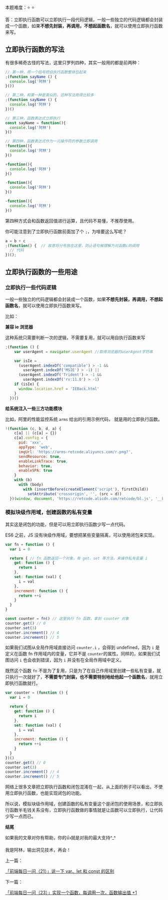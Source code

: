 本题难度：⭐ ⭐ 

答：立即执行函数可以立即执行一段代码逻辑，一般一些独立的代码逻辑都会封装成一个函数，如果**不想先封装，再调用，不想起函数名**，就可以使用立即执行函数来写。


## 立即执行函数的写法

有很多稀奇古怪的写法，这里只罗列四种，其实一般用的都是前两种：


```js
// 第一种，用一个括号把自执行函数整体包起来
;(function sayName () {
  console.log('阿林')
}())
```


```js
// 第二种，和第一种是类似的，这种写法用得比较多
;(function sayName () {
  console.log('阿林')
})()
```


```js
// 第三种，函数表达式立即执行
const sayName = function(){
  console.log('阿林')
}()
```

```js
// 第四种，函数表达式作为一元操作符的参数立即调用
!function(){
  console.log('阿林')
}()

+function(){
  console.log('阿林')
}()

-function(){
  console.log('阿林')
}()

~function(){
  console.log('阿林')
}()
```

第四种方式会和函数返回值进行运算，且代码不易懂，不推荐使用。

你可能注意到了立即执行函数前面加了个 `;`，为啥要这么写呢？

```js
a = b + c
;(function() {  // 故意将分号放在这里，防止语句被理解为对函数c的调用
  // 代码
})();
```

## 立即执行函数的一些用途

### 立即执行一些代码逻辑

一般一些独立的代码逻辑都会封装成一个函数，如果**不想先封装，再调用，不想起函数名**，就可以使用立即执行函数来写。

比如：

**兼容 ie 浏览器**

这种系统只需要判断一次的逻辑，不需要复用，就可以用自执行函数来写

```js
;(function () {
    var userAgent = navigator.userAgent //取得浏览器的userAgent字符串

    var isIe =
      (userAgent.indexOf('compatible') > -1 &&
        userAgent.indexOf('MSIE') > -1) ||
      (userAgent.indexOf('Trident') > -1 &&
        userAgent.indexOf('rv:11.0') > -1)
    if (isIe) {
      window.location.href = 'IEBack.html'
    }
  })()
```

**给系统注入一些三方功能模块**

比如，阿里的性能监控系统 `arms` 给出的引用示例代码， 就是用的立即执行函数。

```js
!(function (c, b, d, a) {
    c[a] || (c[a] = {})
    c[a].config = {
      pid: 'xxx',
      appType: 'web',
      imgUrl: 'https://arms-retcode.aliyuncs.com/r.png?',
      sendResource: true,
      enableLinkTrace: true,
      behavior: true,
      enableSPA: true
    }
    with (b)
      with (body)
        with (insertBefore(createElement('script'), firstChild))
          setAttribute('crossorigin', '', (src = d))
  })(window, document, 'https://retcode.alicdn.com/retcode/bl.js', '__bl')
```

### 模拟块级作用域，创建函数的私有变量

其实这是闭包的功能，但是可以用立即执行函数少写一点代码。

ES6 之前，JS 没有块级作用域，要想把某些变量隔离，可以使用闭包来实现。

```js
var fn = function () {
  var i = 0

  return { // fn 函数返回一个对象，有 get、set 等方法，来操作私有变量 i
    get: function () {
      return i
    },
    set: function (val) {
      i = val
    },
    increment: function () {
      return ++i
    }
  }
}

const counter = fn() // 这里执行 fn 函数，拿到 counter 对象
counter.get() // 0
counter.set(3)
counter.increment() // 4
counter.increment() // 5
```
如果我们试图从全局作用域直接访问 `counter.i` ，会得到 undefined，因为 `i` 是定义在函数 fn 作用域内的变量，它并不是 `counter`的属性。同样的，如果我们试图访问 `i` 也会收到错误，因为 `i` 并没有在全局作用域中定义。

既然这个函数 `fn` 不是为了复用，只是为了在自己作用域里创建一些私有变量，就只执行一次就好了，**不需要专门封装，也不需要特别地给他起一个函数名**，就用立即执行函数就行。

```js
var counter = (function () {
  var i = 0

  return {
    get: function () {
      return i
    },
    set: function (val) {
      i = val
    },
    increment: function () {
      return ++i
    }
  }
})()
counter.get() // 0
counter.set(3)
counter.increment() // 4
counter.increment() // 5
```

网络上很多文章把立即执行函数和闭包混淆在一起，从上面的例子可以看出，不使用立即执行函数，也能实现闭包的功能。

所以说，模拟块级作用域，创建函数的私有变量这个是闭包的使用场景，和立即执行函数半毛钱关系没有，立即执行函数做的事情就是让函数可以立即执行，让代码少写一点而已。

**结尾**

如果我的文章对你有帮助，你的👍就是对我的最大支持^_^

我是阿林，输出洞见技术，再会！

上一篇：

[「前端每日一问（21）」说一下 var、let 和 const 的区别](https://github.com/wlllyfor/question-everyday/blob/main/JS/21.%E8%AF%B4%E4%B8%80%E4%B8%8B%20var%E3%80%81let%20%E5%92%8C%20const%20%E7%9A%84%E5%8C%BA%E5%88%AB.md)

下一篇：

[「前端每日一问（23）」实现一个函数，每调用一次，函数输出值 +1](https://github.com/wlllyfor/question-everyday/blob/main/JS/23.%E3%80%8C%E5%89%8D%E7%AB%AF%E6%AF%8F%E6%97%A5%E4%B8%80%E9%97%AE%EF%BC%8823%EF%BC%89%E3%80%8D%E5%AE%9E%E7%8E%B0%E4%B8%80%E4%B8%AA%E5%87%BD%E6%95%B0%EF%BC%8C%E6%AF%8F%E8%B0%83%E7%94%A8%E4%B8%80%E6%AC%A1%EF%BC%8C%E5%87%BD%E6%95%B0%E8%BE%93%E5%87%BA%E5%80%BC%20%2B1.md)